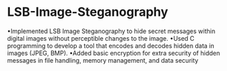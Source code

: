 # LSB-Image-Steganography
•Implemented LSB Image Steganography to hide secret messages within digital images without perceptible changes to the image.  •Used C programming to develop a tool that encodes and decodes hidden data in images (JPEG, BMP).  •Added basic encryption for extra security of hidden messages in file handling, memory management, and data security
